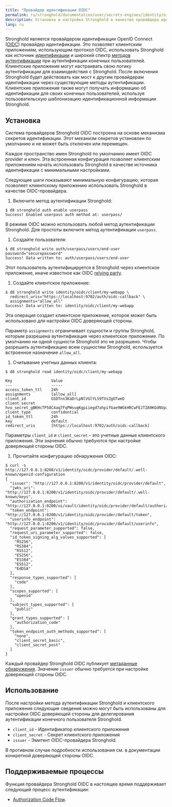 ```yaml
---
title: "Провайдер идентификации OIDC"
permalink: ru/stronghold/documentation/user/secrets-engines/identity/oidc-provider.html
description: Установка и настройка Stronghold в качестве провайдера идентификации OpenID Connect (OIDC).
lang: ru
---
```


Stronghold является провайдером идентификации OpenID Connect ([OIDC](https://openid.net/specs/openid-connect-core-1_0.html))
провайдер идентификации. Это позволяет клиентским приложениям, использующим протокол OIDC, использовать
Stronghold как источник [идентификации](../../concepts/identity.html) и широкий спектр [методов аутентификации](../../concepts/auth.html) при аутентификации конечных пользователей. Клиентские приложения могут настраивать свою логику аутентификации
для взаимодействия с Stronghold. После включения Stronghold будет действовать как мост к другим провайдерам идентификации через
существующие методы аутентификации. Клиентские приложения также могут получать информацию об идентификации
для своих конечных пользователей, используя пользовательскую шаблонизацию идентификационной информации Stronghold.

## Установка

Система провайдеров Stronghold OIDC построена на основе механизма секретов идентификации.
Этот механизм секретов установлен по умолчанию и не может быть отключен или перемещен.

Каждое пространство имен Stronghold по умолчанию имеет OIDC provider и ключ. Эта встроенная конфигурация позволяет клиентским приложениям начать использовать Stronghold в качестве источника идентификации с минимальными настройками.

Следующие шаги показывают минимальную конфигурацию, которая позволяет клиентскому приложению использовать
Stronghold в качестве OIDC-провайдера.

1. Включите метод аутентификации Stronghold:

```text
$ d8 stronghold auth enable userpass
Success! Enabled userpass auth method at: userpass/
```

   В режиме OIDC можно использовать любой метод аутентификации Stronghold. Для простоты включите
   метод аутентификации `userpass`.

1. Создайте пользователя:

```text
$ d8 stronghold write auth/userpass/users/end-user password="securepassword"
Success! Data written to: auth/userpass/users/end-user
```

Этот пользователь аутентифицируется в Stronghold через клиентское приложение, иначе известное как
OIDC [relying party](https://openid.net/specs/openid-connect-core-1_0.html#Terminology).

1. Создайте клиентское приложение:

```text
$ d8 stronghold write identity/oidc/client/my-webapp \
  redirect_uris="https://localhost:9702/auth/oidc-callback" \
  assignments="allow_all"
Success! Data written to: identity/oidc/client/my-webapp
```

   Эта операция создает клиентское приложение, которое может быть использовано для настройки OIDC доверяющей стороны.

   Параметр `assignments` ограничивает сущности и группы Stronghold, которым разрешена
   аутентификация через клиентское приложение. По умолчанию ни одной сущности Stronghold это не разрешено.
   Чтобы разрешить аутентификацию всем сущностям Stronghold, используется встроенное назначение `allow_all`.

1. Считывание учетных данных клиента:

```text
$ d8 stronghold read identity/oidc/client/my-webapp

Key                 Value
---                 -----
access_token_ttl    24h
assignments         [allow_all]
client_id           GSDTnn3KaOrLpNlVGlYLS9TVsZgOTweO
client_secret       hvo_secret_gBKHcTP58C4aq7FqPWsuqKgpiiegd7ahpifGae9WGkHRCwFEJTZA9KGdNVpzE0r8
client_type         confidential
id_token_ttl        24h
key                 default
redirect_uris       [https://localhost:9702/auth/oidc-callback]
```

Параметры `client_id` и `client_secret` - это учетные данные клиентского приложения. Эти
значения обычно требуются при настройке доверяющей стороны OIDC.

1. Прочитайте конфигурацию обнаружения OIDC:

```text
$ curl -s http://127.0.0.1:8200/v1/identity/oidc/provider/default/.well-known/openid-configuration
{
  "issuer": "http://127.0.0.1:8200/v1/identity/oidc/provider/default",
  "jwks_uri": "http://127.0.0.1:8200/v1/identity/oidc/provider/default/.well-known/keys",
  "authorization_endpoint": "http://127.0.0.1:8200/ui/vault/identity/oidc/provider/default/authorize",
  "token_endpoint": "http://127.0.0.1:8200/v1/identity/oidc/provider/default/token",
  "userinfo_endpoint": "http://127.0.0.1:8200/v1/identity/oidc/provider/default/userinfo",
  "request_parameter_supported": false,
  "request_uri_parameter_supported": false,
  "id_token_signing_alg_values_supported": [
    "RS256",
    "RS384",
    "RS512",
    "ES256",
    "ES384",
    "ES512",
    "EdDSA"
  ],
  "response_types_supported": [
    "code"
  ],
  "scopes_supported": [
    "openid"
  ],
  "subject_types_supported": [
    "public"
  ],
  "grant_types_supported": [
    "authorization_code"
  ],
  "token_endpoint_auth_methods_supported": [
    "none",
    "client_secret_basic",
    "client_secret_post"
  ]
}
```

Каждый провайдер Stronghold OIDC публикует [метаданные обнаружения](https://openid.net/specs/openid-connect-discovery-1_0.html#ProviderMetadata).
Значение `issuer` обычно требуется при настройке доверяющей стороны OIDC.

## Использование

После настройки метода аутентификации Stronghold и клиентского приложения следующие сведения можно
могут быть использованы для настройки OIDC доверяющей стороны для делегирования аутентификации конечного пользователя Stronghold.

- `client_id` - Идентификатор клиентского приложения
- `client_secret` - Секрет клиентского приложения
- `issuer` - Эмитент OIDC-провайдера Stronghold.

В противном случае подробности использования см. в документации конкретной доверяющей стороны OIDC.

## Поддерживаемые процессы

Функция провайдера Stronghold OIDC в настоящее время поддерживает следующий процесс аутентификации:

- [Authorization Code Flow](https://openid.net/specs/openid-connect-core-1_0.html#CodeFlowAuth).
